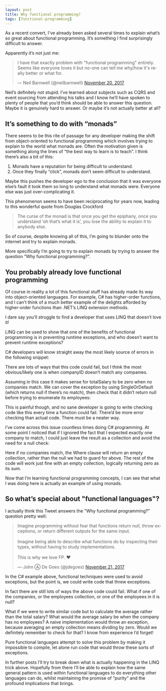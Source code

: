 ```yaml
---
layout: post
title: Why functional programming?
tags: [functional-programming]
---
```


As a recent convert, I've already been asked several times to explain what’s so great about functional programming. It’s something I find surprisingly difficult to answer.

Apparently it’s not just me:

<blockquote class="twitter-tweet" data-lang="en"><p lang="en" dir="ltr">I have that exactly problem with &quot;functional programming&quot; entirely. Seems like everyone loves it but no-one can tell me why/how it&#39;s really better or what for.</p>&mdash; Neil Barnwell (@neilbarnwell) <a href="https://twitter.com/neilbarnwell/status/932756550770479104?ref_src=twsrc%5Etfw">November 20, 2017</a></blockquote>
<script async src="https://platform.twitter.com/widgets.js" charset="utf-8"></script>

Neil’s definitely not stupid. I’ve learned about subjects such as CQRS and event sourcing from attending his talks and I know he’ll have spoken to plenty of people that you’d think should be able to answer this question. Maybe it is genuinely hard to answer. Or maybe it’s not actually better at all?

## It’s something to do with “monads”
There seems to be this rite of passage for any developer making the shift from object-oriented to functional programming which involves trying to explain to the world what monads are. Often the motivation given is something along the lines of “the best way to learn is to teach”. I think there’s also a bit of this:

1. Monads have a reputation for being difficult to understand.
2. Once they finally “click”, monads don’t seem difficult to understand.

Maybe this pushes the developer ego to the conclusion that it was everyone else’s fault it took them so long to understand what monads were. Everyone else was just over-complicating it.

This phenomenon seems to have been reciprocating for years now, leading to this wonderful quote from Douglas Crockford

> The curse of the monad is that once you get the epiphany, once you understand ‘oh that’s what it is’, you lose the ability to explain it to anybody else.

So of course, despite knowing all of this, I’m going to blunder onto the internet and try to explain monads.

More specifically I’m going to try to explain monads by trying to answer the question “Why functional programming?”.

## You probably already love functional programming
Of course in reality a lot of this functional stuff has already made its way into object-oriented languages. For example, C# has higher-order functions, and I can’t think of a much better example of the delights afforded by higher-order functions than .NET’s LINQ extension methods.

I dare say you’ll struggle to find a developer that uses LINQ that doesn’t love it!

LINQ can be used to show that one of the benefits of functional programming is in preventing runtime exceptions, and who doesn’t want to prevent runtime exceptions?

C# developers will know straight away the most likely source of errors in the following snippet:


There are lots of ways that this code could fail, but I think the most obvious/likely one is when companyID doesn’t match any companies.

Assuming in this case it makes sense for totalSalary to be zero when no companies match. We can cover the exception by using SingleOrDefault (which returns null if there’s no match), then check that it didn’t return null before trying to enumerate its employees:


This is painful though, and no sane developer is going to write checking code like this every time a function could fail. There’d be more error checking than actual code. There must be a neater way.

I’ve come across this issue countless times doing C# programming. At some point I noticed that if I ignored the fact that I expected exactly one company to match, I could just leave the result as a collection and avoid the need for a null check:


Here if no companies match, the Where clause will return an empty collection, rather than the null we had to guard for above. The rest of the code will work just fine with an empty collection, logically returning zero as its sum.

Now that I’m learning functional programming concepts, I can see that what I was doing here is actually an example of using monads.

## So what’s special about "functional languages"?
I actually think this Tweet answers the "Why functional programming?" question pretty well:

<blockquote class="twitter-tweet" data-lang="en"><p lang="en" dir="ltr">Imagine programming without fear that functions return null, throw exceptions, or return different outputs for the same input.<br><br>Imagine being able to describe what functions do by inspecting their types, without having to study implementations.<br><br>This is why we love FP. ❤️</p>&mdash; John Ⓐ De Goes (@jdegoes) <a href="https://twitter.com/jdegoes/status/932999912488235010?ref_src=twsrc%5Etfw">November 21, 2017</a></blockquote>
<script async src="https://platform.twitter.com/widgets.js" charset="utf-8"></script>

In the C# example above, functional techniques were used to avoid exceptions, but the point is, we could write code that threw exceptions.

In fact there are still lots of ways the above code could fail. What if one of the companies, or the employees collection, or one of the employees in it is null?

What if we were to write similar code but to calculate the average rather than the total salary? What would the average salary be when the company has no employees? A naive implementation would throw an exception, because averaging an empty collection means dividing by zero. Would we definitely remember to check for that? I know from experience I’d forget!

Pure functional languages attempt to solve this problem by making it impossible to compile, let alone run code that would throw these sorts of exceptions.

In further posts I’ll try to break down what is actually happening in the LINQ trick above. Hopefully from there I’ll be able to explain how the same general pattern is used within functional languages to do everything other languages can do, whilst maintaining the promise of “purity” and the profound implications that brings.
